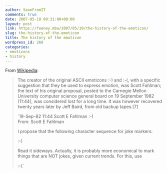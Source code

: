 ```yaml
---
author: SeanFromIT
comments: true
date: 2007-05-10 09:31:00+00:00
layout: post
link: https://feeney.mba/2007/05/10/the-history-of-the-emoticon/
slug: the-history-of-the-emoticon
title: The history of the emoticon
wordpress_id: 260
categories:
- emoticons
- history
---
```


From [Wikipedia](http://en.wikipedia.org/wiki/Emoticon):  
  


<blockquote>The creator of the original ASCII emoticons :-) and :-(, with a specific suggestion that they be used to express emotion, was Scott Fahlman; the text of his original proposal, posted to the Carnegie Mellon University computer science general board on 19 September 1982 (11:44), was considered lost for a long time. It was however recovered twenty years later by Jeff Baird, from old backup tapes.[7]  
  
`19-Sep-82 11:44    Scott E  Fahlman             :-)  
From: Scott E  Fahlman   
  
I propose that the following character sequence for joke markers:  
         
:-)  
         
Read it sideways.  Actually, it is probably more economical to mark  
things that are NOT jokes, given current trends.  For this, use  
         
:-(`</blockquote>
